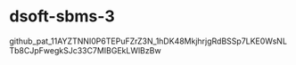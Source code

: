 # dsoft-sbms-3

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
